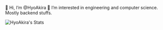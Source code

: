 👋 Hi, I’m @HyoAkira
👀 I’m interested in engineering and computer science. Mostly backend stuffs.

![HyoAkira's Stats](https://github-readme-stats.vercel.app/api?username=HyoAkira&theme=radical&show_icons=true&hide_border=false&count_private=true)
